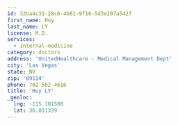 ```yaml
---
id: 32ba4c31-28c6-4b61-9f16-5d3e207a542f
first_name: Huy
last_name: LY
license: M.D.
services:
  - internal-medicine
category: doctors
address: 'UnitedHealthcare - Medical Management Dept'
city: 'Las Vegas'
state: NV
zip: '89114'
phone: 702-562-4616
title: 'Huy LY'
_geoloc:
  lng: -115.101508
  lat: 36.011339
---
```

